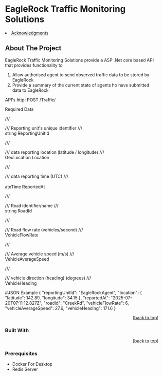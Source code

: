 # EagleRock Traffic Monitoring Solutions
<li><a href="#acknowledgments">Acknowledgments</a></li>
  </ol>
</details>


<!-- ABOUT THE PROJECT -->
## About The Project

EagleRock Traffic Monitoring Solutions provide a ASP .Net core based API that provides functionality to

1) Allow authorised agent to send observed traffic data to be stored by EagleRock
2) Provide a summary of the current state of agents ho have submitted data to EagleRock

API's
http: POST /Traffic/

Required Data

 /// <summary>
 /// Reporting unit's unique identifier
 /// </summary>
 string ReportingUnitId

 /// <summary>
 /// data reporting location (latitude / longitude)
 /// </summary>
 GeoLocation Location  

 /// <summary>
 /// data reporting time (UTC)
 /// </summary>     
 ateTime ReportedAt

 /// <summary>
 /// Road identifier/name
 /// </summary>
 string RoadId

 /// <summary>
 /// Road flow rate (vehicles/second)
 /// </summary>
 VehicleFlowRate 

 /// <summary>
 /// Average vehicle speed (m/s)
 /// </summary>
VehicleAverageSpeed

 /// <summary>
 /// vehicle direction (heading) (degrees)
 /// </summary>
 VehicleHeading

#JSON Example
{
  "reportingUnitId": "EagleRockAgent",
  "location": {
    "latitude": 142.89,
    "longitude": 34.15
  },
  "reportedAt": "2025-07-20T07:11:12.827Z",
  "roadId": "CreekRd",
  "vehicleFlowRate": 6,
  "vehicleAverageSpeed": 27.6,
  "vehicleHeading": 171.6
}


<p align="right">(<a href="#readme-top">back to top</a>)</p>



### Built With



<p align="right">(<a href="#readme-top">back to top</a>)</p>


### Prerequisites
* Docker For Desktop
* Redis Server

